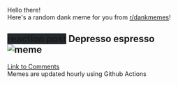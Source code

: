 Hello there! <br>Here's a random dank meme for you from [r/dankmemes](https://reddit.com/r/dankmemes)!<br>
## <span style="background-color: #24292e">reaction post</span> Depresso espresso<br>![meme](https://i.redd.it/jiitot23g0e51.png)<br>
[Link to Comments](https://reddit.com/r/dankmemes/comments/i0nptl/depresso_espresso/)<br>
Memes are updated hourly using Github Actions